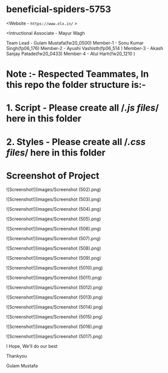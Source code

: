 # beneficial-spiders-5753

<Website - `https://www.olx.in/` >

<Intructional Associate - Mayur Wagh

Team Lead - Gulam Mustafa(fw20_0500)
Member-1 - Sonu Kumar Singh(fp06_176)
Member-2 - Ayushi Vashisth(fp06_514 )
Member-3 - Akash Sanjay Patade(fw20_0433)
Member-4 - Atul Harh(fw20_1210 )

# Note :- Respected Teammates, In this repo the folder structure is:-
# 1. Script - Please create all /*.js files*/ here in this folder
# 2. Styles - Please create all /*.css files*/ here in this folder

# Screenshot of Project

![Screenshot!](images/Screenshot (502).png)


![Screenshot!](images/Screenshot (503).png)


![Screenshot!](images/Screenshot (504).png)


![Screenshot!](images/Screenshot (505).png)


![Screenshot!](images/Screenshot (506).png)


![Screenshot!](images/Screenshot (507).png)


![Screenshot!](images/Screenshot (508).png)


![Screenshot!](images/Screenshot (509).png)


![Screenshot!](images/Screenshot (5010).png)


![Screenshot!](images/Screenshot (5011).png)


![Screenshot!](images/Screenshot (5012).png)


![Screenshot!](images/Screenshot (5013).png)


![Screenshot!](images/Screenshot (5014).png)


![Screenshot!](images/Screenshot (5015).png)


![Screenshot!](images/Screenshot (5016).png)


![Screenshot!](images/Screenshot (5017).png)


I Hope, We'll do our best

Thankyou

Gulam Mustafa